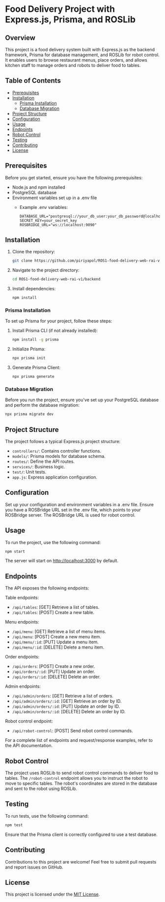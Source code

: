 # Food Delivery Project with Express.js, Prisma, and ROSLib

## Overview

This project is a food delivery system built with Express.js as the backend framework, Prisma for database management, and ROSLib for robot control. It enables users to browse restaurant menus, place orders, and allows kitchen staff to manage orders and robots to deliver food to tables.

## Table of Contents

- [Prerequisites](#prerequisites)
- [Installation](#installation)
  - [Prisma Installation](#prisma-installation)
  - [Database Migration](#database-migration)
- [Project Structure](#project-structure)
- [Configuration](#configuration)
- [Usage](#usage)
- [Endpoints](#endpoints)
- [Robot Control](#robot-control)
- [Testing](#testing)
- [Contributing](#contributing)
- [License](#license)

## Prerequisites

Before you get started, ensure you have the following prerequisites:

- Node.js and npm installed
- PostgreSQL database
- Environment variables set up in a .env file
  - Example .env variables:

    ``` text
    DATABASE_URL="postgresql://your_db_user:your_db_password@localhost:5432/your_db_name"
    SECRET_KEY=your_secret_key
    ROSBRIDGE_URL="ws://localhost:9090"
    ```

## Installation

1. Clone the repository:

   ```bash
   git clone https://github.com/piriyapol/ROS1-food-delivery-web-rai-v1.git
   ```

2. Navigate to the project directory:

   ```bash
   cd ROS1-food-delivery-web-rai-v1/backend
   ```

3. Install dependencies:

   ```bash
   npm install
   ```

### Prisma Installation

To set up Prisma for your project, follow these steps:

1. Install Prisma CLI (if not already installed):

   ```bash
   npm install -g prisma
   ```

2. Initialize Prisma:

   ```bash
   npx prisma init
   ```

3. Generate Prisma Client:

   ```bash
   npx prisma generate
   ```

### Database Migration

Before you run the project, ensure you've set up your PostgreSQL database and perform the database migration:

```bash
npx prisma migrate dev
```

## Project Structure

The project follows a typical Express.js project structure:

- `controllers/`: Contains controller functions.
- `models/`: Prisma models for database schema.
- `routes/`: Define the API routes.
- `services/`: Business logic.
- `test/`: Unit tests.
- `app.js`: Express application configuration.

## Configuration

Set up your configuration and environment variables in a .env file. Ensure you have a ROSBridge URL set in the .env file, which points to your ROSBridge server. The ROSBridge URL is used for robot control.

## Usage

To run the project, use the following command:

```bash
npm start
```

The server will start on <http://localhost:3000> by default.

## Endpoints

The API exposes the following endpoints:

 Table endpoints:

- `/api/tables`: [GET] Retrieve a list of tables.
- `/api/tables`: [POST] Create a new table.

Menu endpoints:

- `/api/menu`: [GET] Retrieve a list of menu items.
- `/api/menu`: [POST] Create a new menu item.
- `/api/menu/:id`: [PUT] Update a menu item.
- `/api/menu/:id`: [DELETE] Delete a menu item.

Order endpoints:

- `/api/orders`: [POST] Create a new order.
- `/api/orders/:id`: [PUT] Update an order.
- `/api/orders/:id`: [DELETE] Delete an order.

Admin endpoints:

- `/api/admin/orders`: [GET] Retrieve a list of orders.
- `/api/admin/orders/:id`: [GET] Retrieve an order by ID.
- `/api/admin/orders/:id`: [PUT] Update an order by ID.
- `/api/admin/orders/:id`: [DELETE] Delete an order by ID.

Robot control endpoint:

- `/api/robot-control`: [POST] Send robot control commands.

For a complete list of endpoints and request/response examples, refer to the API documentation.

## Robot Control

The project uses ROSLib to send robot control commands to deliver food to tables. The `/robot-control` endpoint allows you to instruct the robot to move to specific tables. The robot's coordinates are stored in the database and sent to the robot using ROSLib.

## Testing

To run tests, use the following command:

```bash
npm test
```

Ensure that the Prisma client is correctly configured to use a test database.

## Contributing

Contributions to this project are welcome! Feel free to submit pull requests and report issues on GitHub.

## License

This project is licensed under the [MIT License](LICENSE).
